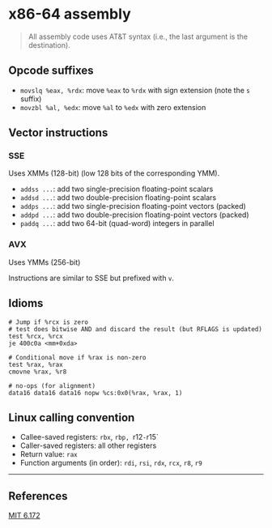 # x86-64 assembly

> All assembly code uses AT&T syntax (i.e., the last argument is the destination).

## Opcode suffixes

- `movslq %eax, %rdx`: move `%eax` to `%rdx` with sign extension (note the `s` suffix)
- `movzbl %al, %edx`: move `%al` to `%edx` with zero extension

## Vector instructions

### SSE
Uses XMMs (128-bit) (low 128 bits of the corresponding YMM).

- `addss ...`: add two single-precision floating-point scalars
- `addsd ...`: add two double-precision floating-point scalars
- `addps ...`: add two single-precision floating-point vectors (packed)
- `addpd ...`: add two double-precision floating-point vectors (packed)
- `paddq ...`: add two 64-bit (quad-word) integers in parallel

### AVX
Uses YMMs (256-bit)

Instructions are similar to SSE but prefixed with `v`.

## Idioms

```
# Jump if %rcx is zero
# test does bitwise AND and discard the result (but RFLAGS is updated)
test %rcx, %rcx
je 400c0a <mm+0xda>
```

```
# Conditional move if %rax is non-zero
test %rax, %rax
cmovne %rax, %r8
```

```
# no-ops (for alignment)
data16 data16 data16 nopw %cs:0x0(%rax, %rax, 1)
```

## Linux calling convention

- Callee-saved registers: `rbx`, `rbp, `r12`-`r15`
- Caller-saved registers: all other registers 
- Return value: `rax`
- Function arguments (in order): `rdi`, `rsi`, `rdx`, `rcx`, `r8`, `r9`

---
## References
[MIT 6.172](https://ocw.mit.edu/courses/electrical-engineering-and-computer-science/6-172-performance-engineering-of-software-systems-fall-2018/index.htm)
